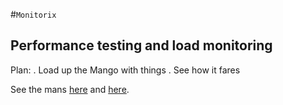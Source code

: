 #`Monitorix`
## Performance testing and load monitoring
Plan:
. Load up the Mango with things
. See how it fares

See the mans [here](https://wiki.archlinux.org/index.php/monitorix) and [here](http://www.monitorix.org/).

